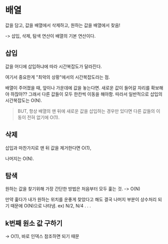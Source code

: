 # 배열

값을 담고, 값을 배열에서 삭제하고, 원하는 값을 배열에서 찾음!

-> 삽입, 삭제, 탐색 연산이 배열의 기본 연산이다.

## 삽입

값을 어디에 삽입하냐에 따라 시간복잡도가 달라진다.

여기서 중요한게 "최악의 상황"에서의 시간복잡도라는 점.

배열이 주어졌을 때, 앞이나 가운데에 값을 놓는다면. 새로운 값이 들어갈 자리를 확보해야 하잖아?? 그래서 다른 값들이 모두 한칸씩 이동을 해야함.
따라서 일반적으로 삽입의 시간복잡도는 O(N).

> BUT, 항상 배열의 맨 뒤에 새로운 값을 삽입하는 경우만 있다면 다른 값들의 이동이 전혀 없기에 O(1).

## 삭제

삽입과 마찬가지로 맨 뒤 값을 제거한다면 O(1), 

나머지는 O(N).

## 탐색

원하는 값을 찾기위해 가장 간단한 방법은 처음부터 모두 훑는 것.
-> O(N) 

만약 훑다가 내가 원하는 위치를 운좋게 찾았다고 해도 결국 나머지 부분이 상수처리 되기 때문에 O(N)으로 나타냄. ex) N/2, N/4 . . .

## k번째 원소 값 구하기
-> O(1), 바로 인덱스 참조하면 되기 때문

